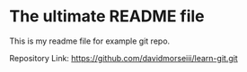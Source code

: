 # The ultimate README file

This is my readme file for example git repo.

Repository Link: https://github.com/davidmorseiii/learn-git.git